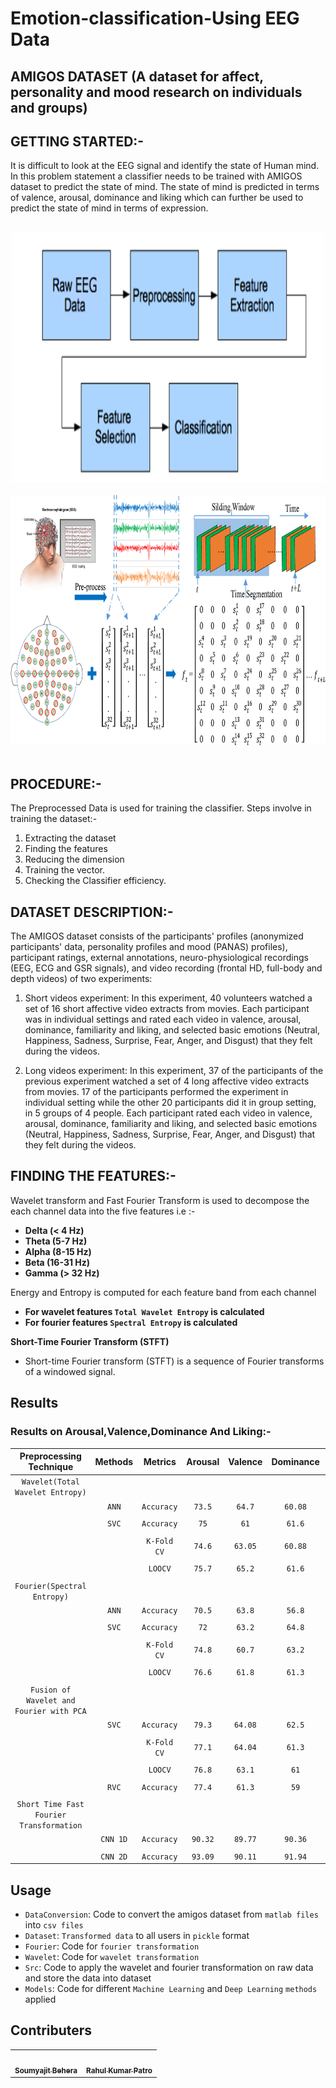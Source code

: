 # Emotion-classification-Using EEG Data

## AMIGOS DATASET (A dataset for affect, personality and mood research on individuals and groups)

## GETTING STARTED:-

It is difficult to look at the EEG signal and identify the state of Human mind. In this problem statement a classifier needs to be trained with AMIGOS dataset to predict the state of mind. The state of mind is predicted in terms of valence, arousal, dominance and liking which can further be used to predict the state of mind in terms of expression.

<br>
<center>
<img src ="Assets/steps.png"  width=500 height=400>  
</center>
<br>
<center>
<img src ="Assets/down_final.png"  width=800 height=400>  
</center>
<br>

## PROCEDURE:-

The Preprocessed Data is used for training the classifier.
Steps involve in training the dataset:-

1. Extracting the dataset
2. Finding the features
3. Reducing the dimension
4. Training the vector.
5. Checking the Classifier efficiency.

## DATASET DESCRIPTION:-

The AMIGOS dataset consists of the participants' profiles (anonymized participants' data, personality profiles and mood (PANAS) profiles), participant ratings, external annotations, neuro-physiological recordings (EEG, ECG and GSR signals), and video recording (frontal HD, full-body and depth videos) of two experiments:

1. Short videos experiment: In this experiment, 40 volunteers watched a set of 16 short affective video extracts from movies. Each participant was in individual settings and rated each video in valence, arousal, dominance, familiarity and liking, and selected basic emotions (Neutral, Happiness, Sadness, Surprise, Fear, Anger, and Disgust) that they felt during the videos.

2. Long videos experiment: In this experiment, 37 of the participants of the previous experiment watched a set of 4 long affective video extracts from movies. 17 of the participants performed the experiment in individual setting while the other 20 participants did it in group setting, in 5 groups of 4 people. Each participant rated each video in valence, arousal, dominance, familiarity and liking, and selected basic emotions (Neutral, Happiness, Sadness, Surprise, Fear, Anger, and Disgust) that they felt during the videos.

## FINDING THE FEATURES:-

Wavelet transform and Fast Fourier Transform is used to decompose the each channel data into the five features i.e :-

- **Delta (< 4 Hz)**
- **Theta (5-7 Hz)**
- **Alpha (8-15 Hz)**
- **Beta (16-31 Hz)**
- **Gamma (> 32 Hz)**

Energy and Entropy is computed for each feature band from each channel

- **For wavelet features `Total Wavelet Entropy` is calculated**
- **For fourier features `Spectral Entropy` is calculated**

**Short-Time Fourier Transform (STFT)**
- Short-time Fourier transform (STFT) is a sequence of Fourier transforms of a windowed signal.

## Results

### Results on Arousal,Valence,Dominance And Liking:-

|       **Preprocessing Technique**        | **Methods** | **Metrics** | **Arousal** | **Valence** | **Dominance** | **Liking** |
| :--------------------------------------: | :---------: | :---------: | :---------: | :---------: | :-----------: | :--------: |
|     `Wavelet(Total Wavelet Entropy)`     |             |             |             |             |               |            |
|                                          |    `ANN`    | `Accuracy`  |   `73.5`    |   `64.7`    |    `60.08`    |   `76.3`   |
|                                          |             |             |             |             |               |            |
|                                          |    `SVC`    | `Accuracy`  |    `75`     |    `61`     |    `61.6`     |  `78.89`   |
|                                          |             |             |             |             |               |            |
|                                          |             | `K-Fold CV` |   `74.6`    |   `63.05`   |    `60.88`    |   `77.6`   |
|                                          |             |             |             |             |               |            |
|                                          |             |   `LOOCV`   |   `75.7`    |   `65.2`    |    `61.6`     |   `76.8`   |
|                                          |             |             |             |             |               |            |
|       `Fourier(Spectral Entropy)`        |             |             |             |             |               |            |
|                                          |    `ANN`    | `Accuracy`  |   `70.5`    |   `63.8`    |    `56.8`     |  `71.03`   |
|                                          |             |             |             |             |               |            |
|                                          |    `SVC`    | `Accuracy`  |    `72`     |   `63.2`    |    `64.8`     |   `69.4`   |
|                                          |             |             |             |             |               |            |
|                                          |             | `K-Fold CV` |   `74.8`    |   `60.7`    |    `63.2`     |   `71.3`   |
|                                          |             |             |             |             |               |            |
|                                          |             |   `LOOCV`   |   `76.6`    |   `61.8`    |    `61.3`     |   `72.1`   |
|                                          |             |             |             |             |               |            |
| `Fusion of Wavelet and Fourier with PCA` |             |             |             |             |               |            |
|                                          |    `SVC`    | `Accuracy`  |   `79.3`    |   `64.08`   |    `62.5`     |   `76.2`   |
|                                          |             |             |             |             |               |            |
|                                          |             | `K-Fold CV` |   `77.1`    |   `64.04`   |    `61.3`     |   `76.3`   |
|                                          |             |             |             |             |               |            |
|                                          |             |   `LOOCV`   |   `76.8`    |   `63.1`    |     `61`      |   `76.8`   |
|                                          |             |             |             |             |               |            |
|                                          |    `RVC`    | `Accuracy`  |   `77.4`    |   `61.3`    |     `59`      |    `78`    |
|                                          |             |             |             |             |               |            |
| `Short Time Fast Fourier Transformation` |             |             |             |             |               |            |
|                                          |  `CNN 1D`   | `Accuracy`  |   `90.32`   |   `89.77`   |    `90.36`    |  `91.88`   |
|                                          |             |             |             |             |               |            |
|                                          |  `CNN 2D`   | `Accuracy`  |   `93.09`   |   `90.11`   |    `91.94`    |   `93.95`  |

## Usage

- `DataConversion`: Code to convert the amigos dataset from `matlab files` into `csv files`
- `Dataset`: `Transformed data` to all users in `pickle` format
- `Fourier`: Code for `fourier transformation`
- `Wavelet`: Code for `wavelet transformation`
- `Src`: Code to apply the wavelet and fourier transformation on raw data and store the data into dataset
- `Models`: Code for different `Machine Learning` and `Deep Learning` `methods` applied

## Contributers

<table>
  <tr>
    <td align="center"><a href="https://github.com/soumyajit4419"><img src="https://avatars2.githubusercontent.com/u/46092576?s=460&u=32c24b6d0308f5fdfff2ab740a9f525894edb582&v=4" width="100px;" alt=""/><br /><sub><b>Soumyajit Behera</b></sub></a><br /></td>
    <td align="center"><a href="https://github.com/Rahul1582"><img src="https://avatars2.githubusercontent.com/u/47784845?s=400&u=1e9898b8c4b762fcda1f37864c16b5de11f885ce&v=4" width="100px;" alt=""/><br /><sub><b>Rahul Kumar Patro</b></sub></a><br /></td>
  </tr>
</table>
